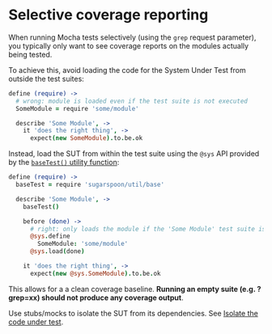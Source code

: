 Selective coverage reporting
============================

When running Mocha tests selectively (using the `grep` request parameter), you typically only want to see coverage reports on the modules actually being tested. 

To achieve this, avoid loading the code for the System Under Test from outside the test suites:

```coffeescript
define (require) ->
  # wrong: module is loaded even if the test suite is not executed
  SomeModule = require 'some/module'

  describe 'Some Module', ->
    it 'does the right thing', ->
      expect(new SomeModule).to.be.ok
```

Instead, load the SUT from within the test suite using the `@sys` API provided by the [`baseTest()` utility function][doc_use_utils]:

```coffeescript
define (require) ->
  baseTest = require 'sugarspoon/util/base'

  describe 'Some Module', ->
    baseTest()

    before (done) ->
      # right: only loads the module if the 'Some Module' test suite is run
      @sys.define
        SomeModule: 'some/module'
      @sys.load(done)

    it 'does the right thing', ->
      expect(new @sys.SomeModule).to.be.ok
```

This allows for a a clean coverage baseline. **Running an empty suite (e.g. ?grep=xx) should not produce any coverage output**.

Use stubs/mocks to isolate the SUT from its dependencies. See [Isolate the code under test](#isolate-code-under-test).


[doc_use_utils]: ../doc/usage_utility_functions.md#utility-basetest
